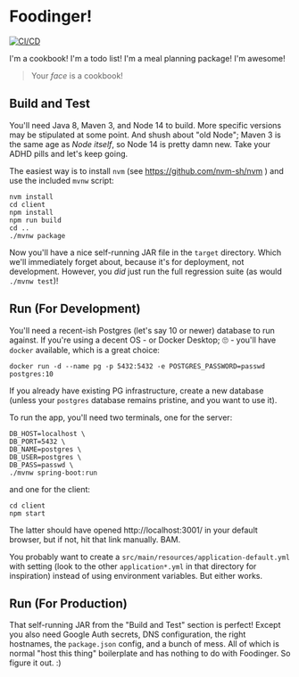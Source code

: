# Foodinger!

[![CI/CD](https://github.com/folded-ear/foodinger/actions/workflows/ci-cd.yaml/badge.svg)](https://github.com/folded-ear/foodinger/actions/workflows/ci-cd.yaml)

I'm a cookbook! I'm a todo list! I'm a meal planning package! I'm awesome!

> Your _face_ is a cookbook!

## Build and Test

You'll need Java 8, Maven 3, and Node 14 to build. More specific versions may be
stipulated at some point. And shush about "old Node"; Maven 3 is the same age as
_Node itself_, so Node 14 is pretty damn new. Take your ADHD pills and let's
keep going.

The easiest way is to install `nvm` (see https://github.com/nvm-sh/nvm ) and use
the included `mvnw` script:

    nvm install
    cd client
    npm install
    npm run build
    cd ..
    ./mvnw package

Now you'll have a nice self-running JAR file in the `target` directory. Which
we'll immediately forget about, because it's for deployment, not development.
However, you _did_ just run the full regression suite (as would `./mvnw test`)!

## Run (For Development)

You'll need a recent-ish Postgres (let's say 10 or newer) database to run
against. If you're using a decent OS - or Docker Desktop; 🙄 - you'll have
`docker` available, which is a great choice:

    docker run -d --name pg -p 5432:5432 -e POSTGRES_PASSWORD=passwd postgres:10

If you already have existing PG infrastructure, create a new database (unless
your `postgres` database remains pristine, and you want to use it).

To run the app, you'll need two terminals, one for the server:

    DB_HOST=localhost \
    DB_PORT=5432 \
    DB_NAME=postgres \
    DB_USER=postgres \
    DB_PASS=passwd \
    ./mvnw spring-boot:run

and one for the client:

    cd client
    npm start

The latter should have opened http://localhost:3001/ in your default browser,
but if not, hit that link manually. BAM.

You probably want to create a `src/main/resources/application-default.yml` with
setting (look to the other `application*.yml` in that directory for inspiration)
instead of using environment variables. But either works.

## Run (For Production)

That self-running JAR from the "Build and Test" section is perfect! Except you
also need Google Auth secrets, DNS configuration, the right hostnames, the
`package.json` config, and a bunch of mess. All of which is normal "host this
thing" boilerplate and has nothing to do with Foodinger. So figure it out. :)
